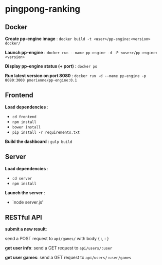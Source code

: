 pingpong-ranking
================


## Docker

__Create pp-engine image__ :
`docker build -t <user>/pp-engine:<version> docker/`

__Launch pp-engine__ :
`docker run --name pp-engine -d -P <user>/pp-engine:<version>`

__Display pp-engine status (+ port)__ :
`docker ps`

__Run latest version on port 8080__ :
`docker run -d --name pp-engine -p 8080:3000 pmerienne/pp-engine:0.1`

## Frontend
__Load dependencies__ :

 - `cd frontend`
 - `npm install`
 - `bower install`
 - `pip install -r requirements.txt`

__Build the dashboard__ : `gulp build`


## Server

__Load dependencies__ :

 - `cd server`
 - `npm install`

__Launch the server__ :

 - `node server.js'


## RESTful API

__submit a new result__:

send a POST request to `api/games/`
with body { <player1>:<score1>, <player2>:<score2> }

__get user info__:
send a GET request to `api/users/:user`

__get user games__:
send a GET request to `api/users/:user/games`
